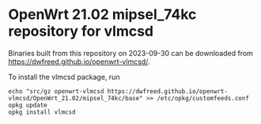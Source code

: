 OpenWrt 21.02 mipsel_74kc repository for vlmcsd
========

Binaries built from this repository on 2023-09-30 can be downloaded from <https://dwfreed.github.io/openwrt-vlmcsd/>.

To install the vlmcsd package, run

```
echo "src/gz openwrt-vlmcsd https://dwfreed.github.io/openwrt-vlmcsd/OpenWrt_21.02/mipsel_74kc/base" >> /etc/opkg/customfeeds.conf
opkg update
opkg install vlmcsd
```
